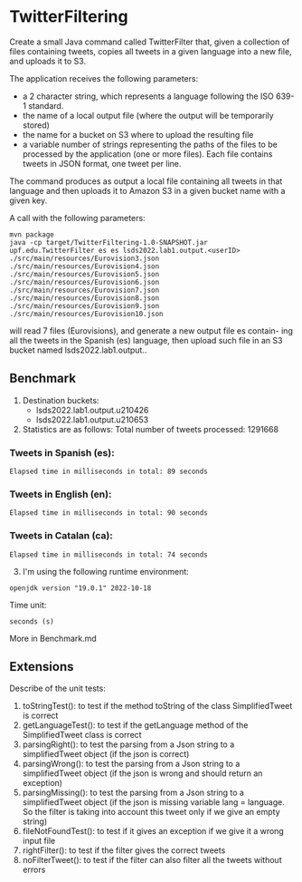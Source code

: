 # TwitterFiltering

Create a small Java command called TwitterFilter that, given a collection of files containing tweets, copies
all tweets in a given language into a new file, and uploads it to S3.

The application receives the following parameters:
- a 2 character string, which represents a language following the ISO 639-1 standard.
- the name of a local output file (where the output will be temporarily stored)
- the name for a bucket on S3 where to upload the resulting file
- a variable number of strings representing the paths of the files to be processed by the application (one
or more files). Each file contains tweets in JSON format, one tweet per line.

The command produces as output a local file containing all tweets in that language and then uploads it
to Amazon S3 in a given bucket name with a given key.

A call with the following parameters:
```
mvn package
java -cp target/TwitterFiltering-1.0-SNAPSHOT.jar upf.edu.TwitterFilter es es lsds2022.lab1.output.<userID> ./src/main/resources/Eurovision3.json ./src/main/resources/Eurovision4.json ./src/main/resources/Eurovision5.json ./src/main/resources/Eurovision6.json ./src/main/resources/Eurovision7.json ./src/main/resources/Eurovision8.json ./src/main/resources/Eurovision9.json ./src/main/resources/Eurovision10.json
```
will read 7 files (Eurovisions), and generate a new output file es contain-
ing all the tweets in the Spanish (es) language, then upload such file in an S3 bucket named lsds2022.lab1.output.<userID>.

## Benchmark
1. Destination buckets: 
   - lsds2022.lab1.output.u210426
   - lsds2022.lab1.output.u210653
2. Statistics are as follows:
Total number of tweets processed: 1291668
### Tweets in Spanish (es):
    Elapsed time in milliseconds in total: 89 seconds

### Tweets in English (en):
    Elapsed time in milliseconds in total: 90 seconds

### Tweets in Catalan (ca):
    Elapsed time in milliseconds in total: 74 seconds


3.  I'm using the following runtime environment:
~~~
openjdk version "19.0.1" 2022-10-18
~~~
   Time unit:
~~~
seconds (s)
~~~

More in Benchmark.md

## Extensions

Describe of the unit tests:
1. toStringTest(): to test if the method toString of the class SimplifiedTweet is correct
2. getLanguageTest(): to test if the getLanguage method of the SimplifiedTweet class is correct
3. parsingRight(): to test the parsing from a Json string to a simplifiedTweet object (if the json is correct)
4. parsingWrong(): to test the parsing from a Json string to a simplifiedTweet object (if the json is wrong and should return an exception)
5. parsingMissing(): to test the parsing from a Json string to a simplifiedTweet object (if the json is missing variable lang = language. So the filter is taking into account this tweet only if we give an empty string)
6. fileNotFoundTest(): to test if it gives an exception if we give it a wrong input file
7. rightFilter(): to test if the filter gives the correct tweets
8. noFilterTweet(): to test if the filter can also filter all the tweets without errors

